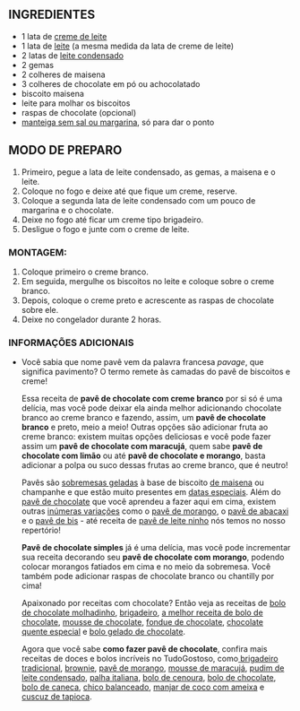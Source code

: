 ## INGREDIENTES

- 1 lata de [creme de leite](https://blog.tudogostoso.com.br/cardapios/diferencas-entre-o-creme-de-leite-de-caixinha-e-de-lata/)
- 1 lata de [leite](https://blog.tudogostoso.com.br/dicas-de-cozinha/leite-conheca-4-tipos-diferentes/) (a mesma medida da lata de creme de leite)
- 2 latas de [leite condensado](https://blog.tudogostoso.com.br/cardapios/receitas-faceis/como-fazer-leite-condensado-caseiro/)
- 2 gemas
- 2 colheres de maisena
- 3 colheres de chocolate em pó ou achocolatado
- biscoito maisena
- leite para molhar os biscoitos
- raspas de chocolate (opcional)
- [manteiga sem sal ou margarina](https://blog.tudogostoso.com.br/noticias/as-diferencas-entre-manteiga-e-margarina/), só para dar o ponto

## MODO DE PREPARO

1. Primeiro, pegue a lata de leite condensado, as gemas, a maisena e o leite.
2. Coloque no fogo e deixe até que fique um creme, reserve.
3. Coloque a segunda lata de leite condensado com um pouco de margarina e o chocolate.
4. Deixe no fogo até ficar um creme tipo brigadeiro.
5. Desligue o fogo e junte com o creme de leite.

### MONTAGEM:

1. Coloque primeiro o creme branco.
2. Em seguida, mergulhe os biscoitos no leite e coloque sobre o creme branco.
3. Depois, coloque o creme preto e acrescente as raspas de chocolate sobre ele.
4. Deixe no congelador durante 2 horas.

### INFORMAÇÕES ADICIONAIS

- Você sabia que nome pavê vem da palavra francesa *pavage*, que significa pavimento? O termo remete às camadas do pavê de biscoitos e creme!

  Essa receita de **pavê de chocolate com creme branco** por si só é uma delícia, mas você pode deixar ela ainda melhor adicionando chocolate branco ao creme branco e fazendo, assim, um **pavê de chocolate branco** e preto, meio a meio! Outras opções são adicionar fruta ao creme branco: existem muitas opções deliciosas e você pode fazer assim um **pavê de chocolate com maracujá**, quem sabe **pavê de chocolate com limão** ou até **pavê de chocolate e morango**, basta adicionar a polpa ou suco dessas frutas ao creme branco, que é neutro!

  Pavês são [sobremesas geladas](https://blog.tudogostoso.com.br/cardapios/35-sobremesas-geladas/) à base de biscoito [de maisena](https://blog.tudogostoso.com.br/cardapios/sobremesas-com-biscoito-de-maisena/) ou champanhe e que estão muito presentes em [datas especiais](https://blog.tudogostoso.com.br/cardapios/sobremesa-de-pascoa-receitas/). Além do [pavê de chocolate](https://www.tudogostoso.com.br/receita/132260-pave-de-chocolate-branco-com-negresco.html) que você aprendeu a fazer aqui em cima, existem outras [inúmeras variações](https://blog.tudogostoso.com.br/cardapios/50-receitas-de-paves/) como o [pavê de morango](https://www.tudogostoso.com.br/receita/139574-pave-de-morango-da-thais.html), o [pavê de abacaxi](https://www.tudogostoso.com.br/receita/4750-pave-de-abacaxi.html) e o [pavê de bis](https://www.tudogostoso.com.br/receita/943-pave-de-bis.html) - até receita de [pavê de leite ninho](https://www.tudogostoso.com.br/receita/140479-pave-de-leite-ninho.html) nós temos no nosso repertório!

  **Pavê de chocolate simples** já é uma delícia, mas você pode incrementar sua receita decorando seu **pavê de chocolate com morango**, podendo colocar morangos fatiados em cima e no meio da sobremesa. Você também pode adicionar raspas de chocolate branco ou chantilly por cima!

  Apaixonado por receitas com chocolate? Então veja as receitas de [bolo de chocolate molhadinho](https://www.tudogostoso.com.br/receita/951-bolo-de-chocolate-molhadinho.html), [brigadeiro](https://www.tudogostoso.com.br/receita/114-brigadeiro.html), [a melhor receita de bolo de chocolate](https://www.tudogostoso.com.br/receita/62547-a-melhor-receita-de-bolo-de-chocolate.html), [mousse de chocolate](https://www.tudogostoso.com.br/receita/2513-mousse-de-chocolate.html), [fondue de chocolate](https://www.tudogostoso.com.br/receita/13205-fondue-de-chocolate.html), [chocolate quente especial](https://www.tudogostoso.com.br/receita/33-chocolate-quente-especial.html) e [bolo gelado de chocolate](https://www.tudogostoso.com.br/receita/296090-bolo-gelado-de-chocolate.html).

  Agora que você sabe **como fazer pavê de chocolate**, confira mais receitas de doces e bolos incríveis no TudoGostoso, como[ brigadeiro tradicional](https://www.tudogostoso.com.br/receita/114-brigadeiro.html), [brownie](https://www.tudogostoso.com.br/receita/11659-brownie-super-facil.html), [pavê de morango](https://www.tudogostoso.com.br/receita/139574-pave-de-morango-da-thais.html), [mousse de maracujá](https://www.tudogostoso.com.br/receita/1599-mousse-de-maracuja.html), [pudim de leite condensado](https://www.tudogostoso.com.br/receita/31593-pudim-de-leite-condensado.html), [palha italiana](https://www.tudogostoso.com.br/receita/499-palha-italiana.html), [bolo de cenoura](https://www.tudogostoso.com.br/receita/23-bolo-de-cenoura.html), [bolo de chocolate](https://www.tudogostoso.com.br/receita/62547-a-melhor-receita-de-bolo-de-chocolate.html), [bolo de caneca](https://www.tudogostoso.com.br/receita/60429-bolo-de-caneca-micro-ondas.html), [chico balanceado](https://www.tudogostoso.com.br/receita/1766-chico-balanceado.html), [manjar de coco com ameixa](https://www.tudogostoso.com.br/receita/82065-manjar-de-coco-com-calda-de-ameixa.html) e [cuscuz de tapioca](https://www.tudogostoso.com.br/receita/7271-cuscuz-de-tapioca.html).